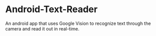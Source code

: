 # Android-Text-Reader
An android app that uses Google Vision to recognize text through the camera and read it out in real-time.

